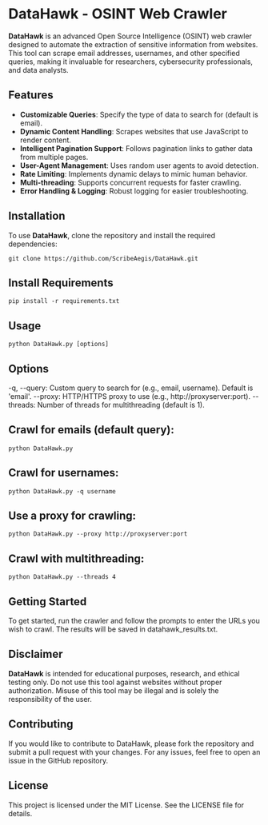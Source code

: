 # DataHawk - OSINT Web Crawler

**DataHawk** is an advanced Open Source Intelligence (OSINT) web crawler designed to automate the extraction of sensitive information from websites. This tool can scrape email addresses, usernames, and other specified queries, making it invaluable for researchers, cybersecurity professionals, and data analysts.

## Features

- **Customizable Queries**: Specify the type of data to search for (default is email).
- **Dynamic Content Handling**: Scrapes websites that use JavaScript to render content.
- **Intelligent Pagination Support**: Follows pagination links to gather data from multiple pages.
- **User-Agent Management**: Uses random user agents to avoid detection.
- **Rate Limiting**: Implements dynamic delays to mimic human behavior.
- **Multi-threading**: Supports concurrent requests for faster crawling.
- **Error Handling & Logging**: Robust logging for easier troubleshooting.

## Installation

To use **DataHawk**, clone the repository and install the required dependencies:

```
git clone https://github.com/ScribeAegis/DataHawk.git
```
## Install Requirements
```
pip install -r requirements.txt
```
## Usage
```
python DataHawk.py [options]
```

## Options

-q, --query: Custom query to search for (e.g., email, username). Default is 'email'.
--proxy: HTTP/HTTPS proxy to use (e.g., http://proxyserver:port).
--threads: Number of threads for multithreading (default is 1).

## Crawl for emails (default query):
```
python DataHawk.py
```
## Crawl for usernames:
```
python DataHawk.py -q username
```
## Use a proxy for crawling:
```
python DataHawk.py --proxy http://proxyserver:port
```
## Crawl with multithreading:
```
python DataHawk.py --threads 4
```
## Getting Started
To get started, run the crawler and follow the prompts to enter the URLs you wish to crawl. The results will be saved in datahawk_results.txt.

## Disclaimer
**DataHawk** is intended for educational purposes, research, and ethical testing only. Do not use this tool against websites without proper authorization. Misuse of this tool may be illegal and is solely the responsibility of the user.

## Contributing
If you would like to contribute to DataHawk, please fork the repository and submit a pull request with your changes. For any issues, feel free to open an issue in the GitHub repository.

## License
This project is licensed under the MIT License. See the LICENSE file for details.
